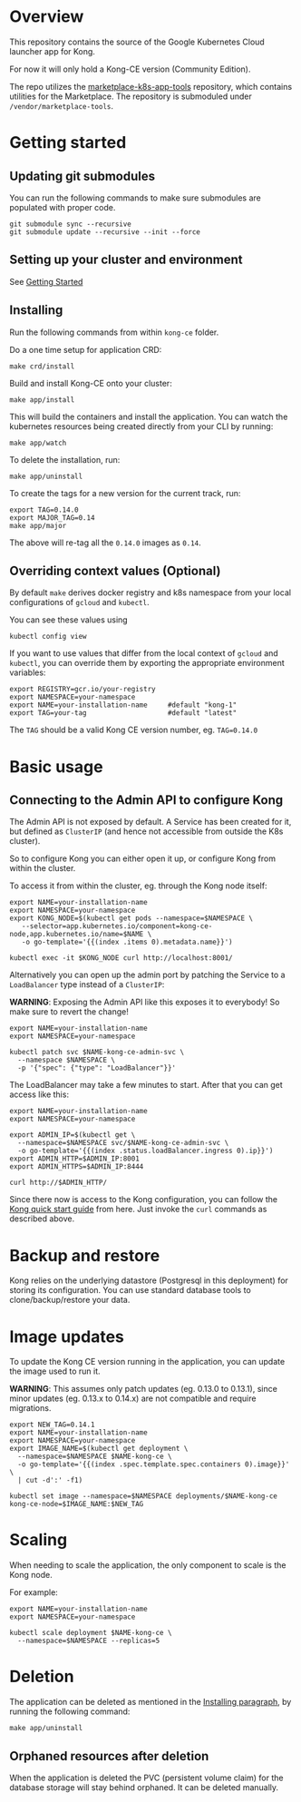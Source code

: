 # Overview

This repository contains the source of the Google Kubernetes Cloud
launcher app for Kong.

For now it will only hold a Kong-CE version (Community Edition).

The repo utilizes the [marketplace-k8s-app-tools](https://github.com/GoogleCloudPlatform/marketplace-k8s-app-tools)
repository, which contains utilities for the Marketplace.
The repository is submoduled under `/vendor/marketplace-tools`.

# Getting started

## Updating git submodules

You can run the following commands to make sure submodules
are populated with proper code.

```shell
git submodule sync --recursive
git submodule update --recursive --init --force
```

## Setting up your cluster and environment

See [Getting Started](https://github.com/GoogleCloudPlatform/marketplace-k8s-app-tools/blob/master/README.md#getting-started)

## Installing

Run the following commands from within `kong-ce` folder.

Do a one time setup for application CRD:

```shell
make crd/install
```

Build and install Kong-CE onto your cluster:

```shell
make app/install
```

This will build the containers and install the application. You can
watch the kubernetes resources being created directly from your CLI
by running:

```shell
make app/watch
```

To delete the installation, run:

```shell
make app/uninstall
```

To create the tags for a new version for the current track, run:

```shell
export TAG=0.14.0
export MAJOR_TAG=0.14
make app/major
```

The above will re-tag all the `0.14.0` images as `0.14`.
 
## Overriding context values (Optional)

By default `make` derives docker registry and k8s namespace
from your local configurations of `gcloud` and `kubectl`. 

You can see these values using

```shell
kubectl config view
```

If you want to use values that differ from the local context of `gcloud` and `kubectl`,
you can override them by exporting the appropriate environment variables:

```shell
export REGISTRY=gcr.io/your-registry
export NAMESPACE=your-namespace
export NAME=your-installation-name     #default "kong-1"
export TAG=your-tag                    #default "latest"
```

The `TAG` should be a valid Kong CE version number, eg. `TAG=0.14.0`

# Basic usage

## Connecting to the Admin API to configure Kong

The Admin API is not exposed by default. A Service has been created for it,
but defined as `ClusterIP` (and hence not accessible from outside the K8s
cluster).

So to configure Kong you can either open it up, or configure Kong from within the
cluster.

To access it from within the cluster, eg. through the Kong node itself:

```shell
export NAME=your-installation-name
export NAMESPACE=your-namespace
export KONG_NODE=$(kubectl get pods --namespace=$NAMESPACE \
   --selector=app.kubernetes.io/component=kong-ce-node,app.kubernetes.io/name=$NAME \
   -o go-template='{{(index .items 0).metadata.name}}')

kubectl exec -it $KONG_NODE curl http://localhost:8001/
```

Alternatively you can open up the admin port by patching the Service to a
`LoadBalancer` type instead of a `ClusterIP`:

**WARNING**: Exposing the Admin API like this exposes it to everybody! So make
sure to revert the change!

```shell
export NAME=your-installation-name
export NAMESPACE=your-namespace

kubectl patch svc $NAME-kong-ce-admin-svc \
  --namespace $NAMESPACE \
  -p '{"spec": {"type": "LoadBalancer"}}'
```

The LoadBalancer may take a few minutes to start. After that you can get access
like this:

```shell
export NAME=your-installation-name
export NAMESPACE=your-namespace

export ADMIN_IP=$(kubectl get \
  --namespace=$NAMESPACE svc/$NAME-kong-ce-admin-svc \
  -o go-template='{{(index .status.loadBalancer.ingress 0).ip}}')
export ADMIN_HTTP=$ADMIN_IP:8001
export ADMIN_HTTPS=$ADMIN_IP:8444

curl http://$ADMIN_HTTP/
```

Since there now is access to the Kong configuration, you can follow the
[Kong quick start guide](https://docs.konghq.com/latest/getting-started/quickstart/)
from here. Just invoke the `curl` commands as described above.

# Backup and restore

Kong relies on the underlying datastore (Postgresql in this deployment) for
storing its configuration. You can use standard database tools to
clone/backup/restore your data.

# Image updates

To update the Kong CE version running in the application, you can update
the image used to run it.

**WARNING**: This assumes only patch updates (eg. 0.13.0 to 0.13.1), since
minor updates (eg. 0.13.x to 0.14.x) are not compatible and require migrations.

```shell
export NEW_TAG=0.14.1
export NAME=your-installation-name
export NAMESPACE=your-namespace
export IMAGE_NAME=$(kubectl get deployment \
  --namespace=$NAMESPACE $NAME-kong-ce \
  -o go-template='{{(index .spec.template.spec.containers 0).image}}' \
  | cut -d':' -f1)

kubectl set image --namespace=$NAMESPACE deployments/$NAME-kong-ce kong-ce-node=$IMAGE_NAME:$NEW_TAG
```

# Scaling

When needing to scale the application, the only component to scale is the
Kong node.

For example:

```shell
export NAME=your-installation-name
export NAMESPACE=your-namespace

kubectl scale deployment $NAME-kong-ce \
  --namespace=$NAMESPACE --replicas=5
```

# Deletion

The application can be deleted as mentioned in the [Installing paragraph](#installing),
by running the following command:

```shell
make app/uninstall
```

## Orphaned resources after deletion

When the application is deleted the PVC (persistent volume claim) for the
database storage will stay behind orphaned. It can be deleted manually.
